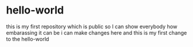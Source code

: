 # hello-world
this is my first repository which is public so I can show everybody how embarassing it can be
i can make changes here and this is my first change to the hello-world
